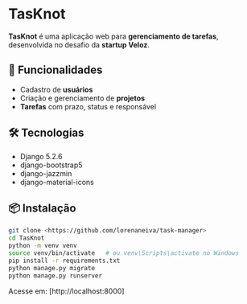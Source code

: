 # TasKnot

**TasKnot** é uma aplicação web para **gerenciamento de tarefas**, desenvolvida no desafio da **startup Veloz**.

## 🚀 Funcionalidades

* Cadastro de **usuários**
* Criação e gerenciamento de **projetos**
* **Tarefas** com prazo, status e responsável

## 🛠️ Tecnologias

* Django 5.2.6
* django-bootstrap5
* django-jazzmin
* django-material-icons

## 📦 Instalação

```bash
git clone <https://github.com/lorenaneiva/task-manager>
cd TasKnot
python -m venv venv
source venv/bin/activate   # ou venv\Scripts\activate no Windows
pip install -r requirements.txt
python manage.py migrate
python manage.py runserver
```

Acesse em: [http://localhost:8000]



